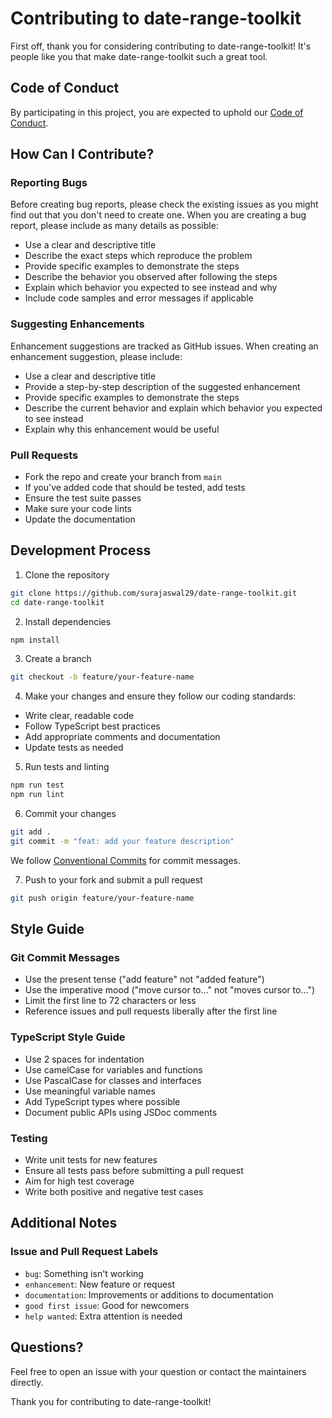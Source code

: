# Contributing to date-range-toolkit

First off, thank you for considering contributing to date-range-toolkit! It's people like you that make date-range-toolkit such a great tool.

## Code of Conduct

By participating in this project, you are expected to uphold our [Code of Conduct](CODE_OF_CONDUCT.md).

## How Can I Contribute?

### Reporting Bugs

Before creating bug reports, please check the existing issues as you might find out that you don't need to create one. When you are creating a bug report, please include as many details as possible:

- Use a clear and descriptive title
- Describe the exact steps which reproduce the problem
- Provide specific examples to demonstrate the steps
- Describe the behavior you observed after following the steps
- Explain which behavior you expected to see instead and why
- Include code samples and error messages if applicable

### Suggesting Enhancements

Enhancement suggestions are tracked as GitHub issues. When creating an enhancement suggestion, please include:

- Use a clear and descriptive title
- Provide a step-by-step description of the suggested enhancement
- Provide specific examples to demonstrate the steps
- Describe the current behavior and explain which behavior you expected to see instead
- Explain why this enhancement would be useful

### Pull Requests

- Fork the repo and create your branch from `main`
- If you've added code that should be tested, add tests
- Ensure the test suite passes
- Make sure your code lints
- Update the documentation

## Development Process

1. Clone the repository

```bash
git clone https://github.com/surajaswal29/date-range-toolkit.git
cd date-range-toolkit
```

2. Install dependencies

```bash
npm install
```

3. Create a branch

```bash
git checkout -b feature/your-feature-name
```

4. Make your changes and ensure they follow our coding standards:

- Write clear, readable code
- Follow TypeScript best practices
- Add appropriate comments and documentation
- Update tests as needed

5. Run tests and linting

```bash
npm run test
npm run lint
```

6. Commit your changes

```bash
git add .
git commit -m "feat: add your feature description"
```

We follow [Conventional Commits](https://www.conventionalcommits.org/) for commit messages.

7. Push to your fork and submit a pull request

```bash
git push origin feature/your-feature-name
```

## Style Guide

### Git Commit Messages

- Use the present tense ("add feature" not "added feature")
- Use the imperative mood ("move cursor to..." not "moves cursor to...")
- Limit the first line to 72 characters or less
- Reference issues and pull requests liberally after the first line

### TypeScript Style Guide

- Use 2 spaces for indentation
- Use camelCase for variables and functions
- Use PascalCase for classes and interfaces
- Use meaningful variable names
- Add TypeScript types where possible
- Document public APIs using JSDoc comments

### Testing

- Write unit tests for new features
- Ensure all tests pass before submitting a pull request
- Aim for high test coverage
- Write both positive and negative test cases

## Additional Notes

### Issue and Pull Request Labels

- `bug`: Something isn't working
- `enhancement`: New feature or request
- `documentation`: Improvements or additions to documentation
- `good first issue`: Good for newcomers
- `help wanted`: Extra attention is needed

## Questions?

Feel free to open an issue with your question or contact the maintainers directly.

Thank you for contributing to date-range-toolkit!
